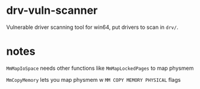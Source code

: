 # drv-vuln-scanner

Vulnerable driver scanning tool for win64, put drivers to scan in `drv/`.

# notes

`MmMapIoSpace` needs other functions like `MmMapLockedPages` to map physmem

`MmCopyMemory` lets you map physmem w `MM COPY MEMORY PHYSICAL` flags
